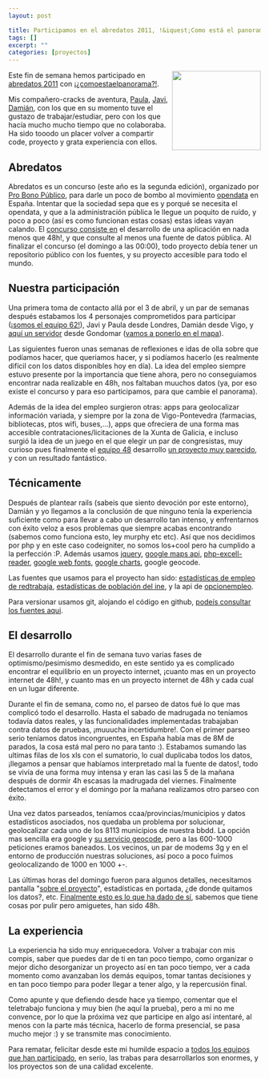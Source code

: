 ```yaml
--- 
layout: post

title: Participamos en el abredatos 2011, !&iquest;Como está el panorama?&iexcl;
tags: []
excerpt: ""
categories: [proyectos]
---
```


<img style="float:right;" title="abredatos logo" src="http://www.abredatos.es/wp-content/themes/abredatos/images/layout/logo_2011.png" alt="" width="177" height="158" />

Este fin de semana hemos participado en [abredatos 2011](http://www.abredatos.es) con [¡¿comoestaelpanorama?!](http://comoestaelpanorama.com).

Mis compañero-cracks de aventura, [Paula](http://twitter.com/#!/paf82), [Javi](http://twitter.com/#!/aliencanibal), [Damián](http://twitter.com/#!/nimrud), con los que en su momento tuve el gustazo de trabajar/estudiar, pero con los que hacía mucho mucho tiempo que no colaboraba. Ha sido tooodo un placer volver a compartir code, proyecto y grata experiencia con ellos.

Abredatos
----
Abredatos es un concurso (este año es la segunda edición), organizado por [Pro Bono Público](http://blog.probp.org), para darle un poco de bombo al movimiento [opendata](http://es.wikipedia.org/wiki/Datos_abiertos) en España. Intentar que la sociedad sepa que es y porqué se necesita el opendata, y que a la administración pública le llegue un poquito de ruído, y poco a poco (así es como funcionan estas cosas) estas ideas vayan calando. El [concurso consiste en](http://www.abredatos.es/bases) el desarrollo de una aplicación en nada menos que 48h!, y que consulte al menos una fuente de datos pública. Al finalizar el concurso (el domingo a las 00:00), todo proyecto debía tener un repositorio público con los fuentes, y su proyecto accesible para todo el mundo.

Nuestra participación
----
Una primera toma de contacto allá por el 3 de abril, y un par de semanas después estabamos los 4 personajes comprometidos para participar ([¡somos el equipo 62!](http://live.abredatos.es/teams/62)), Javi y Paula desde Londres, Damián desde Vigo, y [aquí un servidor](http://twitter.com/#!/javisanroman) desde Gondomar ([vamos a ponerlo en el mapa](http://maps.google.es/maps?f=q&amp;source=s_q&amp;hl=es&amp;geocode=&amp;q=gondomar&amp;aq=&amp;sll=40.396764,-3.713379&amp;sspn=12.391454,28.54248&amp;ie=UTF8&amp;hq=&amp;hnear=Gondomar,+Pontevedra,+Galicia&amp;t=h&amp;z=13&amp;iwloc=A)).

Las siguientes fueron unas semanas de reflexiones e idas de olla sobre que podíamos hacer, que queriamos hacer, y si podíamos hacerlo (es realmente difícil con los datos disponibles hoy en día). La idea del empleo siempre estuvo presente por la importancia que tiene ahora, pero no conseguiamos encontrar nada realizable en 48h, nos faltaban muuchos datos (ya, por eso existe el concurso y para eso participamos, para que cambie el panorama).

Además de la idea del empleo surgieron otras: apps para geolocalizar información variada, y siempre por la zona de Vigo-Pontevedra (farmacias, bibliotecas, ptos wifi, buses,...), apps que ofreciera de una forma mas accesible contrataciones/licitaciones de la Xunta de Galicia, e incluso surgió la idea de un juego en el que elegir un par de congresistas, muy curioso pues finalmente el [equipo 48](http://live.abredatos.es/teams/49) desarrollo [un proyecto muy parecido](http://www.congresoabierto.com), y con un resultado fantástico.

Técnicamente
----
Después de plantear rails (sabeis que siento devoción por este entorno), Damián y yo llegamos a la conclusión de que ninguno tenía la experiencia suficiente como para llevar a cabo un desarrollo tan intenso, y enfrentarnos con éxito veloz a esos problemas que siempre acabas encontrando (sabemos como funciona esto, ley murphy etc etc). Así que nos decidimos por php y en este caso codeigniter, no somos los+cool pero ha cumplido a la perfección :P. Además usamos [jquery](http://jquery.com), [google maps api](http://code.google.com/intl/es/apis/maps), [php-excell-reader](http://code.google.com/p/php-excel-reader), [google web fonts](http://www.google.com/webfonts), [google charts](http://chart.apis.google.com), google geocode.

Las fuentes que usamos para el proyecto han sido: [estadísticas de empleo de redtrabaja](https://www.redtrabaja.es/es/redtrabaja/static/Redirect.do?page=statsMunicipios), [estadísticas de población del ine](http://www.ine.es/pob_xls/pobmun10.xls), y la api de [opcionempleo](http://www.opcionempleo.com).

Para versionar usamos git, alojando el código en github, [podeís consultar los fuentes aqui](https://github.com/jsanroman/comoestaelpanorama).

El desarrollo
----
El desarrollo durante el fin de semana tuvo varias fases de optimismo/pesimismo desmedido, en este sentido ya es complicado encontrar el equilibrio en un proyecto internet, ¡cuanto mas en un proyecto internet de 48h!, y cuanto mas en un proyecto internet de 48h y cada cual en un lugar diferente.

Durante el fin de semana, como no, el parseo de datos fué lo que mas complicó todo el desarrollo. Hasta el sabado de madrugada no teníamos todavía datos reales, y las funcionalidades implementadas trabajaban contra datos de pruebas, ¡muuucha incertidumbre!. Con el primer parseo serio teníamos datos incongruentes, en España había mas de 8M de parados, la cosa está mal pero no para tanto :). Estabamos sumando las ultimas filas de los xls con el sumatorio, lo cual duplicaba todos los datos, ¡llegamos a pensar que habíamos interpretado mal la fuente de datos!, todo se vivía de una forma muy intensa y eran las casi las 5 de la mañana después de dormir 4h escasas la madrugada del viernes. Finalmente detectamos el error y el domingo por la mañana realizamos otro parseo con éxito.

Una vez datos parseados, teníamos ccaa/provincias/municipios y datos estadísticos asociados, nos quedaba un problema por solucionar, geolocalizar cada uno de los 8113 municipios de nuestra bbdd. La opción mas sencilla era google y [su servicio geocode](http://maps.google.com/maps/api/geocode/json?address=Vigo,ES), pero a las 600-1000 peticiones eramos baneados. Los vecinos, un par de modems 3g y en el entorno de producción nuestras soluciones, así poco a poco fuímos geolocalizando de 1000 en 1000 +-.

Las últimas horas del domingo fueron para algunos detalles, necesitamos pantalla "[sobre el proyecto](http://comoestaelpanorama.com//c/sobre)", estadísticas en portada, ¿de donde quitamos los datos?, etc. [Finalmente esto es lo que ha dado de sí](http://comoestaelpanorama.com), sabemos que tiene cosas por pulir pero amiguetes, han sido 48h.

La experiencia
----
La experiencia ha sido muy enriquecedora. Volver a trabajar con mis compis, saber que puedes dar de ti en tan poco tiempo, como organizar o mejor dicho desorganizar un proyecto así en tan poco tiempo, ver a cada momento como avanzaban los demás equipos, tomar tantas decisiones y en tan poco tiempo para poder llegar a tener algo, y la repercusión final.

Como apunte y que defiendo desde hace ya tiempo, comentar que el teletrabajo funciona y muy bien (he aquí la prueba), pero a mi no me convence, por lo que la próxima vez que participe en algo así intentaré, al menos con la parte más técnica, hacerlo de forma presencial, se pasa mucho mejor :) y se transmite mas conocimiento.

Para rematar, felicitar desde este mi humilde espacio a [todos los equipos que han participado](http://live.abredatos.es/teams), en serio, las trabas para desarrollarlos son enormes, y los proyectos son de una calidad excelente.
